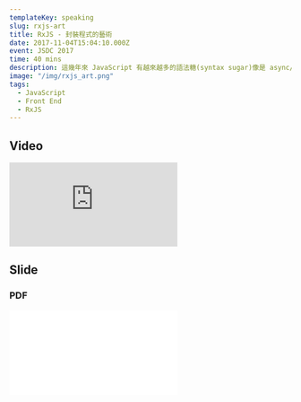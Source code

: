 ```yaml
---
templateKey: speaking
slug: rxjs-art
title: RxJS - 封裝程式的藝術
date: 2017-11-04T15:04:10.000Z
event: JSDC 2017
time: 40 mins
description: 這幾年來 JavaScript 有越來越多的語法糖(syntax sugar)像是 async/await, generator 等等，但我們實際上在處理非同步行為時，仍然要透過各種不同的方式；這使我們必須學習越來越多的語法，但程式碼卻更加難以閱讀。本次演講將會說明 RxJS 如何使用相同的方式處理各種非同步行為，以及我們要如何運用 Functional Programming 的觀念把複雜的非同步行為封裝成簡單可讀的程式碼。
image: "/img/rxjs_art.png"
tags:
  - JavaScript
  - Front End
  - RxJS
---
```


## Video

<iframe src="https://www.youtube.com/embed/f1KjK8irCbY" frameborder="0" allow="accelerometer; autoplay; encrypted-media; gyroscope; picture-in-picture" allowfullscreen></iframe>

## Slide

### PDF
<iframe style="border:0; padding:0; margin:0; background:transparent;" src="//speakerdeck.com/player/bb74b090a22e4af6bc54c503fbe64fb1" allowfullscreen="allowfullscreen" mozallowfullscreen="true" webkitallowfullscreen="true"></iframe>
